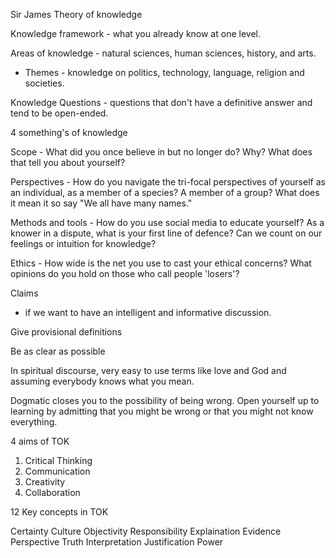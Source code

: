 Sir James
Theory of knowledge

Knowledge framework - what you already know at one level.

Areas of knowledge - natural sciences, human sciences, history, and arts.

- Themes - knowledge on politics, technology, language, religion and societies.

Knowledge Questions - questions that don't have a definitive answer and tend to be open-ended.

4 something's of knowledge

Scope - What did you once believe in but no longer do? Why? What does that tell you about yourself?

Perspectives - How do you navigate the tri-focal perspectives of yourself as an individual, as a member of a species? A member of a group? What does it mean it so say "We all have many names."

Methods and tools - How do you use social media to educate yourself? As a knower in a dispute, what is your first line of defence? Can we count on our feelings or intuition for knowledge?

Ethics - How wide is the net you use to cast your ethical concerns? What opinions do you hold on those who call people 'losers'?

Claims
- if we want to have an intelligent and informative discussion. 

Give provisional definitions

Be as clear as possible 

In spiritual discourse, very easy to use terms like love and God and assuming everybody knows what you mean. 

Dogmatic closes you to the possibility of being wrong. Open yourself up to learning by admitting that you might be wrong or that you might not know everything.


4 aims of TOK
1. Critical Thinking
2. Communication 
3. Creativity 
4. Collaboration

12 Key concepts in TOK

Certainty
Culture
Objectivity
Responsibility
Explaination
Evidence
Perspective 
Truth
Interpretation 
Justification
Power

